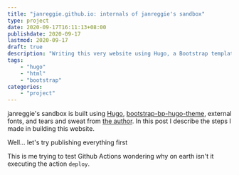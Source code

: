 ```yaml
---
title: "janreggie.github.io: internals of janreggie's sandbox"
type: project
date: 2020-09-17T16:11:13+08:00
publishdate: 2020-09-17
lastmod: 2020-09-17
draft: true
description: "Writing this very website using Hugo, a Bootstrap template, modifying some templates for personal use, and hosting on GitHub Pages"
tags:
    - "hugo"
    - "html"
    - "bootstrap"
categories:
    - "project"
---
```


janreggie's sandbox is built using [Hugo](https://gohugo.io/),
[bootstrap-bp-hugo-theme](https://themes.gohugo.io/bootstrap-bp-hugo-theme/),
external fonts, and tears and sweat from [the author](https://github.com/janreggie/).
In this post I describe the steps I made in building this website.

<!--more-->

Well... let's try publishing everything first

This is me trying to test Github Actions
wondering why on earth isn't it executing the action `deploy`.
